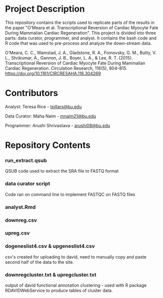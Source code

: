 # Project Description

This repository contains the scripts used to replicate parts of the results in the paper "O’Meara et al. Transcriptional Reversion of Cardiac Myocyte Fate During Mammalian Cardiac Regeneration". This project is divided into three parts: data curator, programmer, and analyst. It contains the bash code and R code that was used to pre-process and analyze the down-stream data.

O’Meara, C. C., Wamstad, J. A., Gladstone, R. A., Fomovsky, G. M., Butty, V. L., Shrikumar, A., Gannon, J. B., Boyer, L. A., & Lee, R. T. (2015). Transcriptional Reversion of Cardiac Myocyte Fate During Mammalian Cardiac Regeneration. Circulation Research, 116(5), 804–815. https://doi.org/10.1161/CIRCRESAHA.116.304269


# Contributors

Analyst: Teresa Rice - tpillars@bu.edu

Data Curator: Maha Naim - mnaim21@bu.edu

Programmer: Arushi Shrivastava - arushi08@bu.edu

# Repository Contents

### run_extract.qsub
QSUB code used to extract the SRA file to FASTQ format 

### data curator script
Code ran on command line to implement FASTQC on FASTQ files 

### analyst.Rmd

### downreg.csv

### upreg.csv

### dogeneslist4.csv & upgeneslist4.csv
csv's created for uploading to david, need to manually copy and paste second half of the data to the site.

### downregcluster.txt & upregcluster.txt
output of david functional annotation clustering - used with R package RDAVIDWebService to produce tables of cluster data.
